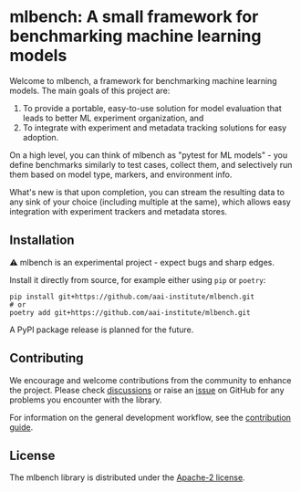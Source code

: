 # mlbench: A small framework for benchmarking machine learning models

Welcome to mlbench, a framework for benchmarking machine learning models.
The main goals of this project are:

1. To provide a portable, easy-to-use solution for model evaluation that leads to better ML experiment organization, and
2. To integrate with experiment and metadata tracking solutions for easy adoption.

On a high level, you can think of mlbench as "pytest for ML models" - you define benchmarks similarly to test cases, collect them, and selectively run them based on model type, markers, and environment info.

What's new is that upon completion, you can stream the resulting data to any sink of your choice (including multiple at the same), which allows easy integration with experiment trackers and metadata stores.

## Installation

⚠️ mlbench is an experimental project - expect bugs and sharp edges.

Install it directly from source, for example either using `pip` or `poetry`:

```shell
pip install git+https://github.com/aai-institute/mlbench.git
# or
poetry add git+https://github.com/aai-institute/mlbench.git
```

A PyPI package release is planned for the future.

## Contributing

We encourage and welcome contributions from the community to enhance the project.
Please check [discussions](https://github.com/aai-institute/mlbench/discussions) or raise an [issue](https://github.com/aai-institute/mlbench/issues) on GitHub for any problems you encounter with the library.

For information on the general development workflow, see the [contribution guide](CONTRIBUTING.md).

## License

The mlbench library is distributed under the [Apache-2 license](LICENSE).
